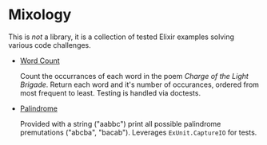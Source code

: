 # Mixology

This is _not_ a library, it is a collection of tested Elixir examples solving various code challenges.

- [Word Count](https://github.com/doomspork/mixology/blob/master/lib/word_count.ex)

  Count the occurrances of each word in the poem _Charge of the Light Brigade_.
  Return each word and it's number of occurances, ordered from most frequent to least.
  Testing is handled via doctests.

- [Palindrome](https://github.com/doomspork/mixology/blob/master/lib/palindrome.ex)

  Provided with a string ("aabbc") print all possible palindrome premutations ("abcba", "bacab").
  Leverages `ExUnit.CaptureIO` for tests.
